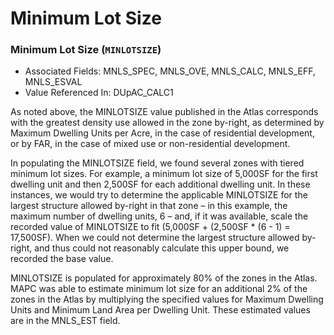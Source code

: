 # Minimum Lot Size

### Minimum Lot Size \(`MINLOTSIZE`\) 

* Associated Fields: MNLS\_SPEC, MNLS\_OVE, MNLS\_CALC, MNLS\_EFF, MNLS\_ESVAL 
* Value Referenced In: DUpAC\_CALC1 

As noted above, the MINLOTSIZE value published in the Atlas corresponds with the greatest density use allowed in the zone by-right, as determined by Maximum Dwelling Units per Acre, in the case of residential development, or by FAR, in the case of mixed use or non-residential development.  

In populating the MINLOTSIZE field, we found several zones with tiered minimum lot sizes. For example, a minimum lot size of 5,000SF for the first dwelling unit and then 2,500SF for each additional dwelling unit. In these instances, we would try to determine the applicable MINLOTSIZE for the largest structure allowed by-right in that zone – in this example, the maximum number of dwelling units, 6 – and, if it was available, scale the recorded value of MINLOTSIZE to fit \(5,000SF + \(2,500SF \* \(6 - 1\) = 17,500SF\). When we could not determine the largest structure allowed by-right, and thus could not reasonably calculate this upper bound, we recorded the base value.  

MINLOTSIZE is populated for approximately 80% of the zones in the Atlas. MAPC was able to estimate minimum lot size for an additional 2% of the zones in the Atlas by multiplying the specified values for Maximum Dwelling Units and Minimum Land Area per Dwelling Unit. These estimated values are in the MNLS\_EST field.  

